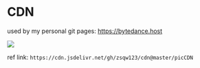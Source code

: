 # CDN

used by my personal git pages: https://bytedance.host

[![](https://data.jsdelivr.com/v1/package/gh/zsqw123/cdn/badge)](https://www.jsdelivr.com/package/gh/zsqw123/cdn)

ref link: `https://cdn.jsdelivr.net/gh/zsqw123/cdn@master/picCDN`
